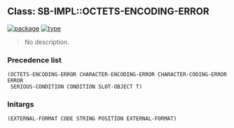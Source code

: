## Class: SB-IMPL::OCTETS-ENCODING-ERROR
[![package](https://img.shields.io/badge/Package-SB--IMPL-5f9ea0.svg?style=social&colorA=999999)](../) [![type](https://img.shields.io/badge/Type-Class-5f9ea0.svg?style=social&colorA=999999)](../#class) 

> No description.

### Precedence list
```
(OCTETS-ENCODING-ERROR CHARACTER-ENCODING-ERROR CHARACTER-CODING-ERROR ERROR
 SERIOUS-CONDITION CONDITION SLOT-OBJECT T)
```
### Initargs
```
(EXTERNAL-FORMAT CODE STRING POSITION EXTERNAL-FORMAT)
```
